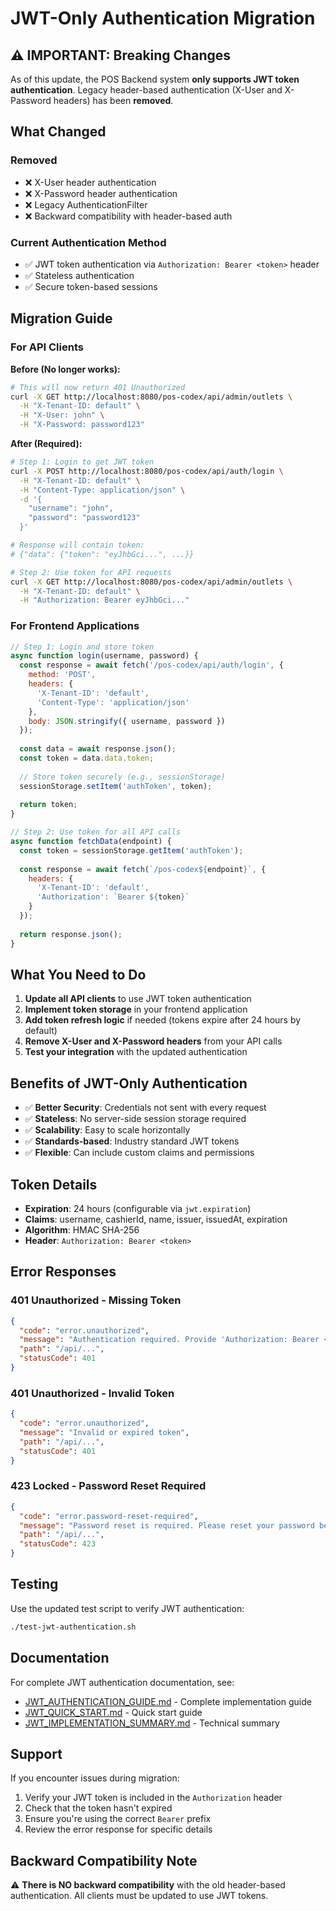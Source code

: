 # JWT-Only Authentication Migration

## ⚠️ IMPORTANT: Breaking Changes

As of this update, the POS Backend system **only supports JWT token authentication**. Legacy header-based authentication (X-User and X-Password headers) has been **removed**.

## What Changed

### Removed
- ❌ X-User header authentication
- ❌ X-Password header authentication
- ❌ Legacy AuthenticationFilter
- ❌ Backward compatibility with header-based auth

### Current Authentication Method
- ✅ JWT token authentication via `Authorization: Bearer <token>` header
- ✅ Stateless authentication
- ✅ Secure token-based sessions

## Migration Guide

### For API Clients

**Before (No longer works):**
```bash
# This will now return 401 Unauthorized
curl -X GET http://localhost:8080/pos-codex/api/admin/outlets \
  -H "X-Tenant-ID: default" \
  -H "X-User: john" \
  -H "X-Password: password123"
```

**After (Required):**
```bash
# Step 1: Login to get JWT token
curl -X POST http://localhost:8080/pos-codex/api/auth/login \
  -H "X-Tenant-ID: default" \
  -H "Content-Type: application/json" \
  -d '{
    "username": "john",
    "password": "password123"
  }'

# Response will contain token:
# {"data": {"token": "eyJhbGci...", ...}}

# Step 2: Use token for API requests
curl -X GET http://localhost:8080/pos-codex/api/admin/outlets \
  -H "X-Tenant-ID: default" \
  -H "Authorization: Bearer eyJhbGci..."
```

### For Frontend Applications

```javascript
// Step 1: Login and store token
async function login(username, password) {
  const response = await fetch('/pos-codex/api/auth/login', {
    method: 'POST',
    headers: {
      'X-Tenant-ID': 'default',
      'Content-Type': 'application/json'
    },
    body: JSON.stringify({ username, password })
  });
  
  const data = await response.json();
  const token = data.data.token;
  
  // Store token securely (e.g., sessionStorage)
  sessionStorage.setItem('authToken', token);
  
  return token;
}

// Step 2: Use token for all API calls
async function fetchData(endpoint) {
  const token = sessionStorage.getItem('authToken');
  
  const response = await fetch(`/pos-codex${endpoint}`, {
    headers: {
      'X-Tenant-ID': 'default',
      'Authorization': `Bearer ${token}`
    }
  });
  
  return response.json();
}
```

## What You Need to Do

1. **Update all API clients** to use JWT token authentication
2. **Implement token storage** in your frontend application
3. **Add token refresh logic** if needed (tokens expire after 24 hours by default)
4. **Remove X-User and X-Password headers** from your API calls
5. **Test your integration** with the updated authentication

## Benefits of JWT-Only Authentication

- ✅ **Better Security**: Credentials not sent with every request
- ✅ **Stateless**: No server-side session storage required
- ✅ **Scalability**: Easy to scale horizontally
- ✅ **Standards-based**: Industry standard JWT tokens
- ✅ **Flexible**: Can include custom claims and permissions

## Token Details

- **Expiration**: 24 hours (configurable via `jwt.expiration`)
- **Claims**: username, cashierId, name, issuer, issuedAt, expiration
- **Algorithm**: HMAC SHA-256
- **Header**: `Authorization: Bearer <token>`

## Error Responses

### 401 Unauthorized - Missing Token
```json
{
  "code": "error.unauthorized",
  "message": "Authentication required. Provide 'Authorization: Bearer <token>' header",
  "path": "/api/...",
  "statusCode": 401
}
```

### 401 Unauthorized - Invalid Token
```json
{
  "code": "error.unauthorized",
  "message": "Invalid or expired token",
  "path": "/api/...",
  "statusCode": 401
}
```

### 423 Locked - Password Reset Required
```json
{
  "code": "error.password-reset-required",
  "message": "Password reset is required. Please reset your password before proceeding.",
  "path": "/api/...",
  "statusCode": 423
}
```

## Testing

Use the updated test script to verify JWT authentication:
```bash
./test-jwt-authentication.sh
```

## Documentation

For complete JWT authentication documentation, see:
- [JWT_AUTHENTICATION_GUIDE.md](JWT_AUTHENTICATION_GUIDE.md) - Complete implementation guide
- [JWT_QUICK_START.md](JWT_QUICK_START.md) - Quick start guide
- [JWT_IMPLEMENTATION_SUMMARY.md](JWT_IMPLEMENTATION_SUMMARY.md) - Technical summary

## Support

If you encounter issues during migration:
1. Verify your JWT token is included in the `Authorization` header
2. Check that the token hasn't expired
3. Ensure you're using the correct `Bearer` prefix
4. Review the error response for specific details

## Backward Compatibility Note

⚠️ **There is NO backward compatibility** with the old header-based authentication. All clients must be updated to use JWT tokens.
